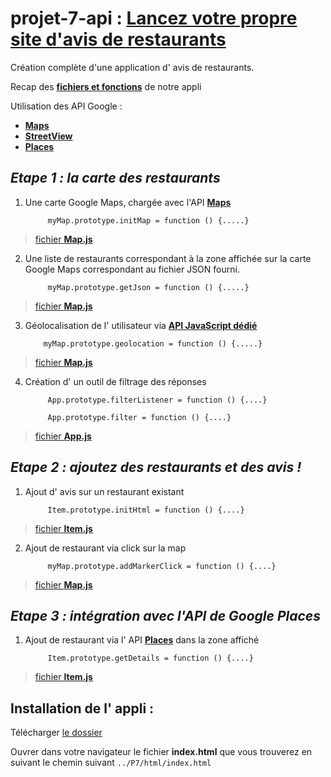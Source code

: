# projet-7-api : [__Lancez votre propre site d'avis de restaurants__](https://openclassrooms.com/projects/lancez-votre-propre-site-d-avis-de-restaurants)

Création complète d'une application d' avis de restaurants.

Recap des  [__fichiers et fonctions__](recap_fonction_12012018.pdf) de notre appli

Utilisation des API Google : 
* [__Maps__](https://developers.google.com/maps/?hl=fr)
* [__StreetView__](https://developers.google.com/maps/documentation/streetview/?hl=fr)
* [__Places__](https://developers.google.com/places/)



## _Etape 1 : la carte des restaurants_

1. Une carte Google Maps, chargée avec l'API [__Maps__](https://developers.google.com/maps/?hl=fr)
      
            myMap.prototype.initMap = function () {.....}
      
> [fichier __Map.js__](./js/Map.js)

2. Une liste de restaurants correspondant à la zone affichée sur la carte Google Maps correspondant au fichier JSON fourni.

            myMap.prototype.getJson = function () {.....}
      
> [fichier __Map.js__](./js/Map.js)


3.  Géolocalisation de l' utilisateur via [__API JavaScript dédié__](https://developers.google.com/maps/documentation/javascript/geolocation?hl=fr)

            myMap.prototype.geolocation = function () {.....}
      
> [fichier __Map.js__](./js/Map.js) 


4. Création d' un outil de filtrage des réponses

            App.prototype.filterListener = function () {....}
      
            App.prototype.filter = function () {....}
      
> [fichier __App.js__](./js/App.js) 



## _Etape 2 : ajoutez des restaurants et des avis !_

1. Ajout d' avis sur un restaurant existant

            Item.prototype.initHtml = function () {....}
      
> [fichier __Item.js__](./js/Item.js) 

2. Ajout de restaurant via click sur la map 

            myMap.prototype.addMarkerClick = function () {....}
      
> [fichier __Map.js__](./js/Map.js) 




## _Etape 3 : intégration avec l'API de Google Places_


1. Ajout de restaurant via l' API [__Places__](https://developers.google.com/places/) dans la zone affiché

            Item.prototype.getDetails = function () {....}
      
> [fichier __Item.js__](./js/Item.js)



## Installation de l' appli : 
Télécharger [le dossier](https://github.com/Gu1ll0m/projet-7-api)

Ouvrer dans votre navigateur le fichier __index.html__ que vous trouverez en suivant le chemin suivant `../P7/html/index.html`
